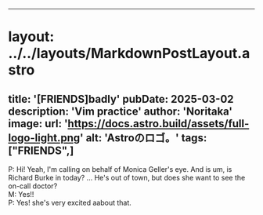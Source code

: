 
---
# layout: ../../layouts/MarkdownPostLayout.astro
title: '[FRIENDS]badly'
pubDate: 2025-03-02
description: 'Vim practice'
author: 'Noritaka'
image:
    url: 'https://docs.astro.build/assets/full-logo-light.png'
    alt: 'Astroのロゴ。'
tags: ["FRIENDS",]
---

P: Hi! Yeah, I'm calling on behalf of Monica Geller's eye. And is um, is Richard Burke in today? ... He's out of town, but does she want to see the on-call doctor?  
M: Yes!!  
P: Yes! she's very excited aabout that.
